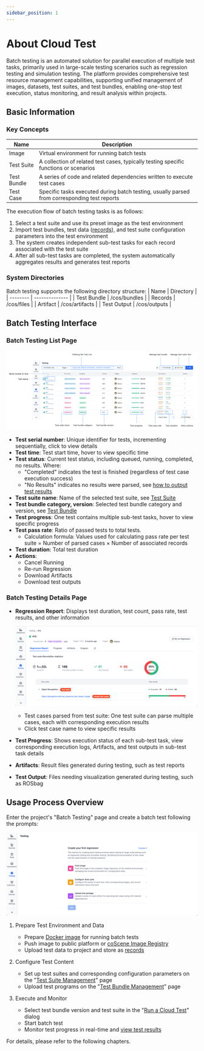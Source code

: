 ```yaml
---
sidebar_position: 1
---
```


# About Cloud Test

Batch testing is an automated solution for parallel execution of multiple test tasks, primarily used in large-scale testing scenarios such as regression testing and simulation testing. The platform provides comprehensive test resource management capabilities, supporting unified management of images, datasets, test suites, and test bundles, enabling one-stop test execution, status monitoring, and result analysis within projects.

## Basic Information
### Key Concepts

| Name | Description |
| --- | --- |
| Image | Virtual environment for running batch tests |
| Test Suite | A collection of related test cases, typically testing specific functions or scenarios |
| Test Bundle | A series of code and related dependencies written to execute test cases |
| Test Case | Specific tasks executed during batch testing, usually parsed from corresponding test reports |

The execution flow of batch testing tasks is as follows:
1. Select a test suite and use its preset image as the test environment
2. Import test bundles, test data ([records](../../collaboration/record/1-quick-start-record.md)), and test suite configuration parameters into the test environment
3. The system creates independent sub-test tasks for each record associated with the test suite
4. After all sub-test tasks are completed, the system automatically aggregates results and generates test reports

### System Directories
Batch testing supports the following directory structure:
| Name | Directory |
| -------- | -------------- |
| Test Bundle | /cos/bundles |
| Records | /cos/files |
| Artifact | /cos/artifacts |
| Test Output | /cos/outputs |

## Batch Testing Interface
### Batch Testing List Page

![regression-list](./img/regression-list.png)

- **Test serial number**: Unique identifier for tests, incrementing sequentially, click to view details
- **Test time**: Test start time, hover to view specific time
- **Test status**: Current test status, including queued, running, completed, no results. Where:
   - "Completed" indicates the test is finished (regardless of test case execution success)
   - "No Results" indicates no results were parsed, see [how to output test results](./6-status-and-output.md)
- **Test suite name**: Name of the selected test suite, see [Test Suite](./3-config-management.md)
- **Test bundle category, version**: Selected test bundle category and version, see [Test Bundle](./4-test-bundle-management.md)
- **Test progress**: One test contains multiple sub-test tasks, hover to view specific progress
- **Test pass rate**: Ratio of passed tests to total tests.
   - Calculation formula: Values used for calculating pass rate per test suite = Number of parsed cases × Number of associated records
- **Test duration**: Total test duration
- **Actions**:
   - Cancel Running
   - Re-run Regression
   - Download Artifacts
   - Download test outputs

### Batch Testing Details Page
- **Regression Report**: Displays test duration, test count, pass rate, test results, and other information

   ![regression-detail_1](./img/regression-detail_1.png)

   - Test cases parsed from test suite: One test suite can parse multiple cases, each with corresponding execution results
   - Click test case name to view specific results

- **Test Progress**: Shows execution status of each sub-test task, view corresponding execution logs, Artifacts, and test outputs in sub-test task details
- **Artifacts**: Result files generated during testing, such as test reports
- **Test Output**: Files needing visualization generated during testing, such as ROSbag

## Usage Process Overview
Enter the project's "Batch Testing" page and create a batch test following the prompts:

![regression-intro](./img/regression-intro.png)

1. Prepare Test Environment and Data

   - Prepare [Docker image](../../image/1-intro.md) for running batch tests
   - Push image to public platform or [coScene Image Registry](../../image/3-push-image.md)
   - Upload test data to project and store as [records](../../collaboration/record/1-quick-start-record.md)

2. Configure Test Content

   - Set up test suites and corresponding configuration parameters on the "[Test Suite Management](./3-config-management.md)" page
   - Upload test programs on the "[Test Bundle Management](./4-test-bundle-management.md)" page

3. Execute and Monitor
   - Select test bundle version and test suite in the "[Run a Cloud Test](./5-run.md)" dialog
   - Start batch test
   - Monitor test progress in real-time and [view test results](./6-status-and-output.md#view-test-results)

For details, please refer to the following chapters.